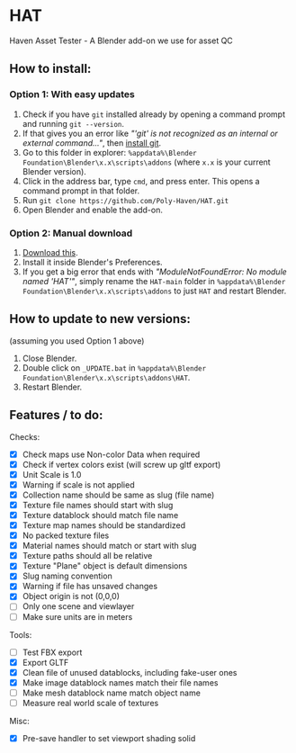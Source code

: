 # HAT
Haven Asset Tester - A Blender add-on we use for asset QC

## How to install:

### Option 1: With easy updates

1. Check if you have `git` installed already by opening a command prompt and running `git --version`.
2. If that gives you an error like *"'git' is not recognized as an internal or external command..."*, then [install git](https://git-scm.com/download/win).
3. Go to this folder in explorer: `%appdata%\Blender Foundation\Blender\x.x\scripts\addons` (where `x.x` is your current Blender version).
4. Click in the address bar, type `cmd`, and press enter. This opens a command prompt in that folder.
5. Run `git clone https://github.com/Poly-Haven/HAT.git`
6. Open Blender and enable the add-on.

### Option 2: Manual download

1. [Download this](https://github.com/Poly-Haven/HAT/archive/refs/heads/main.zip).
2. Install it inside Blender's Preferences.
3. If you get a big error that ends with *"ModuleNotFoundError: No module named 'HAT'"*, simply rename the `HAT-main` folder in `%appdata%\Blender Foundation\Blender\x.x\scripts\addons` to just `HAT` and restart Blender.

## How to update to new versions:

(assuming you used Option 1 above)

1. Close Blender.
2. Double click on `_UPDATE.bat` in `%appdata%\Blender Foundation\Blender\x.x\scripts\addons\HAT`.
3. Restart Blender.

## Features / to do:

Checks:

* [x] Check maps use Non-color Data when required
* [x] Check if vertex colors exist (will screw up gltf export)
* [x] Unit Scale is 1.0
* [x] Warning if scale is not applied
* [x] Collection name should be same as slug (file name)
* [x] Texture file names should start with slug
* [x] Texture datablock should match file name
* [x] Texture map names should be standardized
* [x] No packed texture files
* [x] Material names should match or start with slug
* [x] Texture paths should all be relative
* [x] Texture "Plane" object is default dimensions
* [x] Slug naming convention
* [x] Warning if file has unsaved changes
* [x] Object origin is not (0,0,0)
* [ ] Only one scene and viewlayer
* [ ] Make sure units are in meters

Tools:

* [ ] Test FBX export
* [x] Export GLTF
* [x] Clean file of unused datablocks, including fake-user ones
* [x] Make image datablock names match their file names
* [ ] Make mesh datablock name match object name
* [ ] Measure real world scale of textures

Misc:

* [x] Pre-save handler to set viewport shading solid
